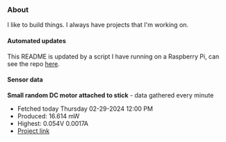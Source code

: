 ### About
I like to build things. I always have projects that I'm working on.

#### Automated updates
This README is updated by a script I have running on a Raspberry Pi, can see the repo [here](https://github.com/jdc-cunningham/raspi-git-repo-updater).

#### Sensor data


**Small random DC motor attached to stick** - data gathered every minute
- Fetched today Thursday 02-29-2024 12:00 PM
- Produced: 16.614 mW
- Highest: 0.054V 0.0017A
- [Project link](https://github.com/jdc-cunningham/turbine-raspi)